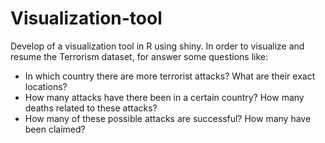 # Visualization-tool
Develop of a visualization tool in R using shiny. In order to visualize and resume the Terrorism dataset, for answer some questions like:
  - In which country there are more terrorist attacks?  What are their exact locations?
  - How many attacks have there been in a certain country? How many deaths related to these attacks?
  - How many of these possible attacks are successful? How many have been claimed?
